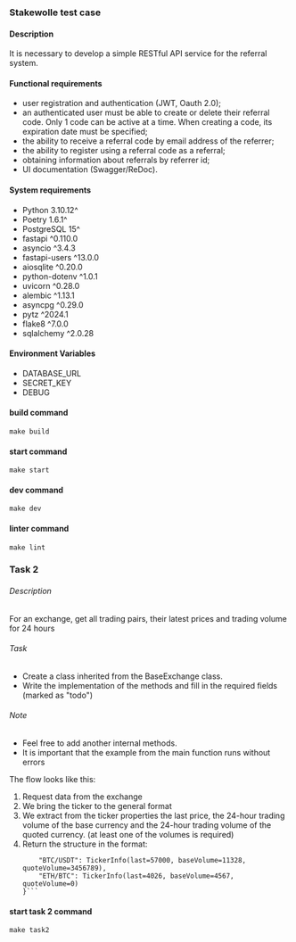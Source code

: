 ### Stakewolle test case

#### Description
It is necessary to develop a simple RESTful API service for the referral system.

#### Functional requirements
- user registration and authentication (JWT, Oauth 2.0);
- an authenticated user must be able to create or delete their referral code. Only 1 code can be active at a time. When creating a code, its expiration date must be specified;
- the ability to receive a referral code by email address of the referrer;
- the ability to register using a referral code as a referral;
- obtaining information about referrals by referrer id;
- UI documentation (Swagger/ReDoc).

#### System requirements
- Python 3.10.12^
- Poetry 1.6.1^
- PostgreSQL 15^
- fastapi ^0.110.0
- asyncio ^3.4.3
- fastapi-users ^13.0.0
- aiosqlite ^0.20.0
- python-dotenv ^1.0.1
- uvicorn ^0.28.0
- alembic ^1.13.1
- asyncpg ^0.29.0
- pytz ^2024.1
- flake8 ^7.0.0
- sqlalchemy ^2.0.28

#### Environment Variables
- DATABASE_URL
- SECRET_KEY
- DEBUG

#### build command
```make build```

#### start command
```make start```

#### dev command
```make dev```

#### linter command
```make lint```

### Task 2

###### Description
For an exchange, get all trading pairs, their latest prices and trading volume for 24 hours

###### Task
- Create a class inherited from the BaseExchange class. 
- Write the implementation of the methods and fill in the required fields (marked as "todo")

###### Note 
- Feel free to add another internal methods. 
- It is important that the example from the main function runs without errors

The flow looks like this:
1. Request data from the exchange
2. We bring the ticker to the general format
3. We extract from the ticker properties the last price, the 24-hour trading volume of the base currency and the 24-hour trading volume of the quoted currency. (at least one of the volumes is required)
4. Return the structure in the format:
    ```{
        "BTC/USDT": TickerInfo(last=57000, baseVolume=11328, quoteVolume=3456789),
        "ETH/BTC": TickerInfo(last=4026, baseVolume=4567, quoteVolume=0)
    }```

#### start task 2 command
```make task2```
